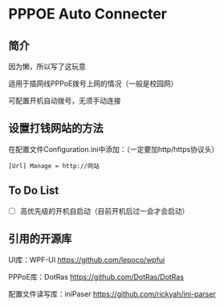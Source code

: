 # PPPOE Auto Connecter

## 简介

因为懒，所以写了这玩意

适用于插网线PPPoE拨号上网的情况（一般是校园网）

可配置开机自动拨号，无须手动连接

## 设置打钱网站的方法

在配置文件Configuration.ini中添加：（一定要加http/https协议头）

`[Url]
Manage = http://网站`

## To Do List

- [ ] 高优先级的开机自启动（目前开机后过一会才会启动）

## 引用的开源库

UI库：WPF-UI https://github.com/lepoco/wpfui

PPPoE库：DotRas https://github.com/DotRas/DotRas

配置文件读写库：iniPaser https://github.com/rickyah/ini-parser